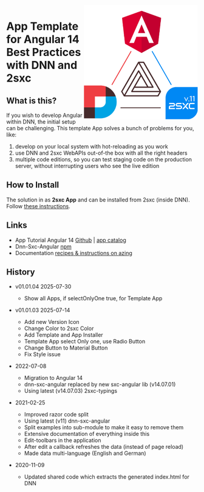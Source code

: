 <img src="app-icon.png" width="300px" align="right">


# App Template for Angular 14 Best Practices with DNN and 2sxc

## What is this?

If you wish to develop Angular within DNN, the initial setup can be challenging. This template App solves a bunch of problems for you, like:

1. develop on your local system with hot-reloading as you work
1. use DNN and 2sxc WebAPIs out-of-the box with all the right headers
1. multiple code editions, so you can test staging code on the production server, without interrupting users who see the live edition

## How to Install

The solution in as **2sxc App** and can be installed from 2sxc (inside DNN). Follow [these instructions](https://azing.org/2sxc/r/oCmPBI3p).

## Links

* App Tutorial Angular 14 [Github](https://github.com/2sic/app-template-angular) | [app catalog](https://2sxc.org/en/apps/app/tutorial-and-template-app-for-angular-11)
* Dnn-Sxc-Angular [npm](https://www.npmjs.com/package/@2sic.com/dnn-sxc-angular)
* Documentation [recipes & instructions on azing](https://azing.org/2sxc/l/VPE4Usua/angular-apps-development)

## History

* v01.01.04 2025-07-30
  * Show all Apps, if selectOnlyOne true, for Template App

* v01.01.03 2025-07-14
  * Add new Version Icon
  * Change Color to 2sxc Color
  * Add Template and App Installer
  * Template App select Only one, use Radio Button
  * Change Button to Material Button
  * Fix Style issue

* 2022-07-08
  * Migration to Angular 14
  * dnn-sxc-angular replaced by new sxc-angular lib (v14.07.01)
  * Using latest (v14.07.03) 2sxc-typings

* 2021-02-25
  * Improved razor code split
  * Using latest (v11) dnn-sxc-angular
  * Split examples into sub-module to make it easy to remove them
  * Extensive documentation of everything inside this
  * Edit-toolbars in the application
  * After edit a callback refreshes the data (instead of page reload)
  * Made data multi-language (English and German)

* 2020-11-09
  * Updated shared code which extracts the generated index.html for DNN
